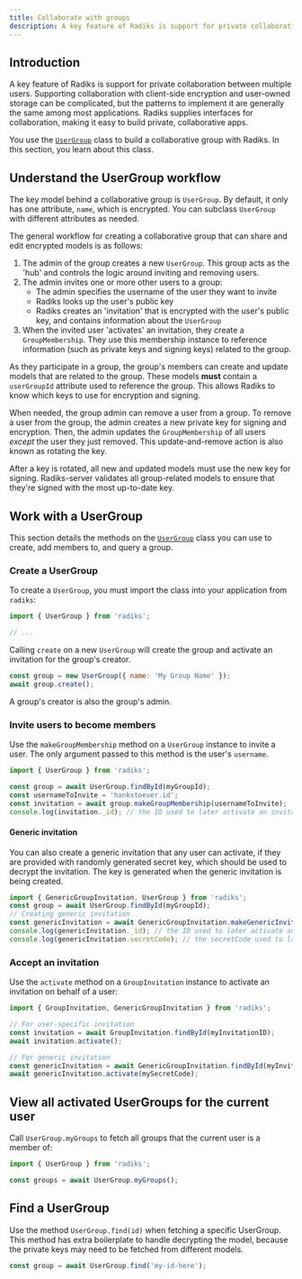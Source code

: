 ```yaml
---
title: Collaborate with groups
description: A key feature of Radiks is support for private collaboration between multiple users.
---
```


## Introduction

A key feature of Radiks is support for private collaboration between multiple users. Supporting collaboration with
client-side encryption and user-owned storage can be complicated, but the patterns to implement it are generally the
same among most applications. Radiks supplies interfaces for collaboration, making it easy to build private,
collaborative apps.

You use the [`UserGroup`](https://github.com/blockstack/radiks/blob/master/src/models/user-group.ts) class to build a
collaborative group with Radiks. In this section, you learn about this class.

## Understand the UserGroup workflow

The key model behind a collaborative group is `UserGroup`. By default, it only has one attribute, `name`, which is
encrypted. You can subclass `UserGroup` with different attributes as needed.

The general workflow for creating a collaborative group that can share and edit encrypted models is as follows:

1. The admin of the group creates a new `UserGroup`.
   This group acts as the 'hub' and controls the logic around inviting and removing users.
2. The admin invites one or more other users to a group:
   - The admin specifies the username of the user they want to invite
   - Radiks looks up the user's public key
   - Radiks creates an 'invitation' that is encrypted with the user's public key, and contains information about the `UserGroup`
3. When the invited user 'activates' an invitation, they create a `GroupMembership`.
   They use this membership instance to reference information (such as private keys and signing keys) related to the group.

As they participate in a group, the group's members can create and update models that are related to the group.
These models **must** contain a `userGroupId` attribute used to reference the group. This allows Radiks to know which
keys to use for encryption and signing.

When needed, the group admin can remove a user from a group. To remove a user from the group, the admin creates a
new private key for signing and encryption. Then, the admin updates the `GroupMembership` of all users _except_ the
user they just removed. This update-and-remove action is also known as rotating the key.

After a key is rotated, all new and updated models must use the new key for signing. Radiks-server validates all
group-related models to ensure that they're signed with the most up-to-date key.

## Work with a UserGroup

This section details the methods on the [`UserGroup`](https://github.com/blockstack/radiks/blob/master/src/models/user-group.ts)
class you can use to create, add members to, and query a group.

### Create a UserGroup

To create a `UserGroup`, you must import the class into your application from `radiks`:

```jsx
import { UserGroup } from 'radiks';

// ...
```

Calling `create` on a new `UserGroup` will create the group and activate an invitation for the group's creator.

```jsx
const group = new UserGroup({ name: 'My Group Name' });
await group.create();
```

A group's creator is also the group's admin.

### Invite users to become members

Use the `makeGroupMembership` method on a `UserGroup` instance to invite a user. The only argument passed to this
method is the user's `username`.

```jsx
import { UserGroup } from 'radiks';

const group = await UserGroup.findById(myGroupId);
const usernameToInvite = 'hankstoever.id';
const invitation = await group.makeGroupMembership(usernameToInvite);
console.log(invitation._id); // the ID used to later activate an invitation
```

#### Generic invitation

You can also create a generic invitation that any user can activate, if they are provided with randomly generated
secret key, which should be used to decrypt the invitation. The key is generated when the generic invitation
is being created.

```jsx
import { GenericGroupInvitation, UserGroup } from 'radiks';
const group = await UserGroup.findById(myGroupId);
// Creating generic invitation
const genericInvitation = await GenericGroupInvitation.makeGenericInvitation(group);
console.log(genericInvitation._id); // the ID used to later activate an invitation
console.log(genericInvitation.secretCode); // the secretCode used to later activate an invitation
```

### Accept an invitation

Use the `activate` method on a `GroupInvitation` instance to activate an invitation on behalf of a user:

```jsx
import { GroupInvitation, GenericGroupInvitation } from 'radiks';

// For user-specific invitation
const invitation = await GroupInvitation.findById(myInvitationID);
await invitation.activate();

// For generic invitation
const genericInvitation = await GenericGroupInvitation.findById(myInvitationID);
await genericInvitation.activate(mySecretCode);
```

## View all activated UserGroups for the current user

Call `UserGroup.myGroups` to fetch all groups that the current user is a member of:

```jsx
import { UserGroup } from 'radiks';

const groups = await UserGroup.myGroups();
```

## Find a UserGroup

Use the method `UserGroup.find(id)` when fetching a specific UserGroup. This method has extra boilerplate to handle
decrypting the model, because the private keys may need to be fetched from different models.

```jsx
const group = await UserGroup.find('my-id-here');
```

